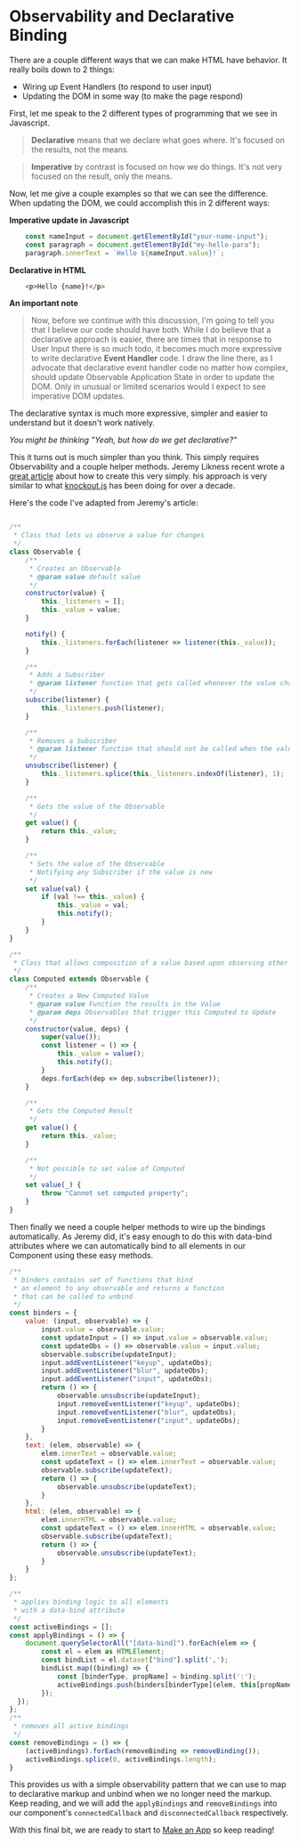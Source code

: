 # Observability and Declarative Binding

There are a couple different ways that we can make HTML have behavior.  It really boils down to 2 things:
*  Wiring up Event Handlers (to respond to user input)
*  Updating the DOM in some way (to make the page respond)

First, let me speak to the 2 different types of programming that we see in Javascript. 

> **Declarative** means that we declare what goes where.  It's focused on the results, not the means.

> **Imperative** by contrast is focused on how we do things.  It's not very focused on the result, only the means.

Now, let me give a couple examples so that we can see the difference.  When updating the DOM, we could accomplish this in 2 different ways:

**Imperative update in Javascript**
```javascript
    const nameInput = document.getElementById("your-name-input");
    const paragraph = document.getElementById("my-hello-para");
    paragraph.innerText = `Hello ${nameInput.value}!`;
```

**Declarative in HTML**
```html
    <p>Hello {name}!</p>
```

**An important note**
> Now, before we continue with this discussion, I'm going to tell you that I believe our code should have both.  While I do believe that a declarative approach is easier, there are times that in response to User Input there is so much todo, it becomes much more expressive to write declarative **Event Handler** code.  I draw the line there, as I advocate that declarative event handler code no matter how complex, should update Observable Application State in order to update the DOM.  Only in unusual or limited scenarios would I expect to see imperative DOM updates.

The declarative syntax is much more expressive, simpler and easier to understand but it doesn't work natively.

*You might be thinking "Yeah, but how do we get declarative?"*  

This it turns out is much simpler than you think.  This simply requires Observability and a couple helper methods.  Jeremy Likness recent wrote a [great article](https://blog.jeremylikness.com/blog/client-side-javascript-databinding-without-a-framework/) about how to create this very simply.  his approach is very similar to what [knockout.js](https://knockoutjs.com) has been doing for over a decade.

Here's the code I've adapted from Jeremy's article:
```javascript

/**
 * Class that lets us observe a value for changes
 */
class Observable {
    /**
     * Creates an Observable
     * @param value default value
     */
    constructor(value) {
        this._listeners = [];
        this._value = value;
    }

    notify() {
        this._listeners.forEach(listener => listener(this._value));
    }

    /**
     * Adds a Subscriber
     * @param listener function that gets called whenever the value changes
     */
    subscribe(listener) {
        this._listeners.push(listener);
    }

    /**
     * Removes a Subscriber
     * @param listener function that should not be called when the value updates
     */
    unsubscribe(listener) {
        this._listeners.splice(this._listeners.indexOf(listener), 1);
    }

    /**
     * Gets the value of the Observable
     */
    get value() {
        return this._value;
    }

    /**
     * Sets the value of the Observable
     * Notifying any Subscriber if the value is new
     */
    set value(val) {
        if (val !== this._value) {
            this._value = val;
            this.notify();
        }
    }
}

/**
 * Class that allows composition of a value based upon observing other changes
 */
class Computed extends Observable {
    /**
     * Creates a New Computed Value
     * @param value Function the results in the Value
     * @param deps Observables that trigger this Computed to Update
     */
    constructor(value, deps) {
        super(value());
        const listener = () => {
            this._value = value();
            this.notify();
        }
        deps.forEach(dep => dep.subscribe(listener));
    }

    /**
     * Gets the Computed Result
     */
    get value() {
        return this._value;
    }

    /**
     * Not possible to set value of Computed
     */
    set value(_) {
        throw "Cannot set computed property";
    }
}
```

Then finally we need a couple helper methods to wire up the bindings automatically.  As Jeremy did, it's easy enough to do this with data-bind attributes where we can automatically bind to all elements in our Component using these easy methods.

```javascript
/**
 * binders contains set of functions that bind
 * an element to any observable and returns a function
 * that can be called to unbind
 */
const binders = {
    value: (input, observable) => {
        input.value = observable.value;
        const updateInput = () => input.value = observable.value;
        const updateObs = () => observable.value = input.value;
        observable.subscribe(updateInput);
        input.addEventListener("keyup", updateObs);
        input.addEventListener("blur", updateObs);
        input.addEventListener("input", updateObs);
        return () => {
            observable.unsubscribe(updateInput);
            input.removeEventListener("keyup", updateObs);
            input.removeEventListener("blur", updateObs);
            input.removeEventListener("input", updateObs);
        }
    },
    text: (elem, observable) => {
        elem.innerText = observable.value;
        const updateText = () => elem.innerText = observable.value;
        observable.subscribe(updateText);
        return () => {
            observable.unsubscribe(updateText);
        }
    },
    html: (elem, observable) => {
        elem.innerHTML = observable.value;
        const updateText = () => elem.innerHTML = observable.value;
        observable.subscribe(updateText);
        return () => {
            observable.unsubscribe(updateText);
        }
    }
};

/**
 * applies binding logic to all elements 
 * with a data-bind attribute
 */
const activeBindings = [];
const applyBindings = () => {
	document.querySelectorAll("[data-bind]").forEach(elem => {
        const el = elem as HTMLElement;
        const bindList = el.dataset["bind"].split(',');
        bindList.map((binding) => {
            const [binderType, propName] = binding.split(':');
            activeBindings.push(binders[binderType](elem, this[propName]));
        });
  });
};
/**
 * removes all active bindings
 */
const removeBindings = () => {
    (activeBindings).forEach(removeBinding => removeBinding());
    activeBindings.splice(0, activeBindings.length);
}
```

This provides us with a simple observability pattern that we can use to map to declarative markup and unbind when we no longer need the markup.  Keep reading, and we will add the ```applyBindings``` and ```removeBindings``` into our component's ```connectedCallback``` and ```disconnectedCallback``` respectively.

With this final bit, we are ready to start to [Make an App](./MAKEANAPP.md) so keep reading!